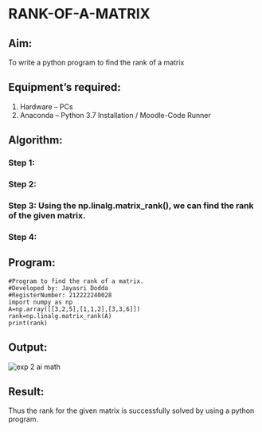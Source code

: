 # RANK-OF-A-MATRIX
## Aim:
To write a python program to find the rank of a matrix
## Equipment’s required:
1. 	Hardware – PCs
2. 	Anaconda – Python 3.7 Installation / Moodle-Code Runner
## Algorithm:
### Step 1: 
### Step 2: 
### Step 3: Using the np.linalg.matrix_rank(), we can find the rank of the given matrix.
### Step 4: 
## Program:
```
#Program to find the rank of a matrix.
#Developed by: Jayasri Dodda
#RegisterNumber: 212222240028
import numpy as np
A=np.array([[3,2,5],[1,1,2],[3,3,6]])
rank=np.linalg.matrix_rank(A)
print(rank)

```
## Output:
![exp 2 ai math](https://user-images.githubusercontent.com/123259278/226192248-52e7465a-9224-46fe-8022-f272cffe7572.png)


## Result:
Thus the rank for the given matrix is successfully solved by  using a python program.

